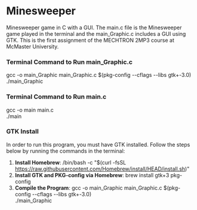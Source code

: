 # Minesweeper
Minesweeper game in C with a GUI. The main.c file is the Minesweeper game played in the terminal and the main_Graphic.c includes a GUI using GTK. This is the first assignment of the MECHTRON 2MP3 course at McMaster University.

### Terminal Command to Run main_Graphic.c
gcc -o main_Graphic main_Graphic.c $(pkg-config --cflags --libs gtk+-3.0)<br>
./main_Graphic

### Terminal Command to Run main.c
gcc -o main main.c<br>
./main

### GTK Install
In order to run this program, you must have GTK installed. Follow the steps below by running the commands in the terminal:<br>
1. **Install Homebrew**: /bin/bash -c "$(curl -fsSL https://raw.githubusercontent.com/Homebrew/install/HEAD/install.sh)"<br>
2. **Install GTK and PKG-config via Homebrew**: brew install gtk+3 pkg-config
3. **Compile the Program**: gcc -o main_Graphic main_Graphic.c $(pkg-config --cflags --libs gtk+-3.0)<br>
./main_Graphic

